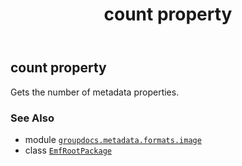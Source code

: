 ﻿---
title: count property
second_title: GroupDocs.Metadata for Python via .NET API References
description: 
type: docs
url: /python-net/groupdocs.metadata.formats.image/emfrootpackage/count/
is_root: false
weight: 100
---

## count property


Gets the number of metadata properties.

### See Also
* module [`groupdocs.metadata.formats.image`](../../)
* class [`EmfRootPackage`](/metadata/python-net/groupdocs.metadata.formats.image/emfrootpackage)

